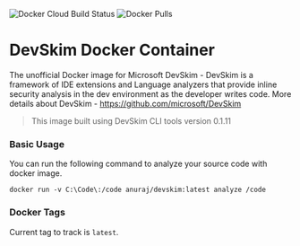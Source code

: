 ![Docker Cloud Build Status](https://img.shields.io/docker/cloud/build/anuraj/devskim)
![Docker Pulls](https://img.shields.io/docker/pulls/anuraj/devskim.svg)

# DevSkim Docker Container

The unofficial Docker image for Microsoft DevSkim - DevSkim is a framework of IDE extensions and Language analyzers that provide inline security analysis in the dev environment as the developer writes code. More details about DevSkim - https://github.com/microsoft/DevSkim

> This image built using DevSkim CLI tools version 0.1.11

### Basic Usage

You can run the following command to analyze your source code with docker image.

`docker run -v C:\Code\:/code anuraj/devskim:latest analyze /code`

### Docker Tags

Current tag to track is `latest`.

